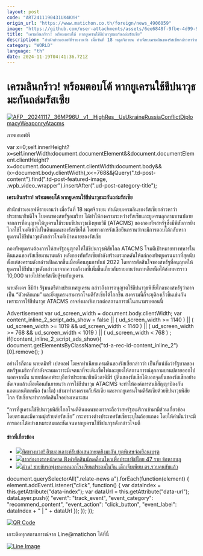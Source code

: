 ```yaml
---
layout: post
code: "ART2411190431UX4KYH"
origin_url: "https://www.matichon.co.th/foreign/news_4906059"
image: "https://github.com/user-attachments/assets/6ee6848f-9fbe-4d99-9417-ef0c51a380b0"
title: "เครมลินกร้าว! พร้อมตอบโต้ หากยูเครนใช้ขีปนาวุธมะกันถล่มรัสเซีย"
description: "สำนักข่าวเอเอฟพีรายงานว่า เมื่อวันที่ 18 พฤศจิกายน ทำเนียบเครมลินของรัสเซียกล่าวหาว่าประธานาธิบดีโจ ไบเดนของสหรัฐอเมริกาได้ทำให้สงครามระหว่างรัสเซียและยูเครนลุกลามบานปลาย จากการที่อนุญาตให้ยูเครนใช้ระบบขีปนาวุธยุทธวิธี (ATACMS) ของกองทัพสหรัฐซึ่งมีพิสัยการยิงไกลใช้โจมตีเข้าไปในดินแดนของรัสเซียได้ โดยทางการรัสเซียยืนกรานว่าจะมีการตอบโต้กลับหากยูเครนใช้ขีปนาวุธดังกล่าวโจมตีเป้าหมายของรัสเซีย"
category: "WORLD"
language: "th"
date: 2024-11-19T04:41:36.721Z
---
```


# เครมลินกร้าว! พร้อมตอบโต้ หากยูเครนใช้ขีปนาวุธมะกันถล่มรัสเซีย

[![](https://www.matichon.co.th/wp-content/uploads/2024/11/AFP__20241117__36MP96U__v1__HighRes__UsUkraineRussiaConflictDiplomacyWeaponryAtacms.jpg "AFP__20241117__36MP96U__v1__HighRes__UsUkraineRussiaConflictDiplomacyWeaponryAtacms")](https://www.matichon.co.th/wp-content/uploads/2024/11/AFP__20241117__36MP96U__v1__HighRes__UsUkraineRussiaConflictDiplomacyWeaponryAtacms.jpg)

ภาพเอเอฟพี

var x=0;self.innerHeight?x=self.innerWidth:document.documentElement&&document.documentElement.clientHeight?x=document.documentElement.clientWidth:document.body&&(x=document.body.clientWidth),x<=768&&jQuery(".td-post-content").find(".td-post-featured-image, .wpb\_video\_wrapper").insertAfter(".ud-post-category-title");

**เครมลินกร้าว! พร้อมตอบโต้ หากยูเครนใช้ขีปนาวุธมะกันถล่มรัสเซีย**

สำนักข่าวเอเอฟพีรายงานว่า เมื่อวันที่ 18 พฤศจิกายน ทำเนียบเครมลินของรัสเซียกล่าวหาว่าประธานาธิบดีโจ ไบเดนของสหรัฐอเมริกา ได้ทำให้สงครามระหว่างรัสเซียและยูเครนลุกลามบานปลาย จากการที่อนุญาตให้ยูเครนใช้ระบบขีปนาวุธเชิงยุทธวิธี (ATACMS) ของกองทัพสหรัฐซึ่งมีพิสัยการยิงไกลใช้โจมตีเข้าไปในดินแดนของรัสเซียได้ โดยทางการรัสเซียยืนกรานว่าจะมีการตอบโต้กลับหากยูเครนใช้ขีปนาวุธดังกล่าวโจมตีเป้าหมายของรัสเซีย

กองทัพยูเครนต้องการให้สหรัฐอนุญาตให้ใช้ขีปนาวุธพิสัยไกล ATACMS โจมตีเป้าหมายทางทหารในดินแดนของรัสเซียมานานแล้ว หลังกองทัพรัสเซียกำลังสร้างแรงกดดันให้แก่กองทัพยูเครนมากที่สุดนับตั้งแต่สงครามดังกล่าวเปิดฉากขึ้นเมื่อเดือนกุมภาพันธ์ 2022 โดยการตัดสินใจของสหรัฐที่อนุญาตให้ยูเครนใช้ขีปนาวุธดังกล่าวมาจากความกังวลที่เพิ่มขึ้นเกี่ยวกับรายงานว่าเกาหลีเหนือได้ส่งทหารราว 10,000 นายไปช่วยรัสเซียสู้รบกับยูเครน

นายอังเดร ซิบิก้า รัฐมนตรีต่างประเทศยูเครน กล่าวถึงการอนุญาตใช้ขีปนาวุธพิสัยไกลของสหรัฐว่าอาจเป็น “ตัวพลิกเกม” และยิ่งยูเครนสามารถโจมตีรัสเซียได้ไกลขึ้น สงครามนี้ก็จะยุติลงเร็วขึ้นเช่นกัน เพราะการใช้ขีปนาวุธ ATACMS อาจส่งผลเชิงบวกต่อสถานการณ์ในสนามรบตอนนี้

Advertisement var ud\_screen\_width = document.body.clientWidth; var content\_inline\_2\_script\_ads\_show = false || ( ud\_screen\_width >= 1140 ) || ( ud\_screen\_width >= 1019 && ud\_screen\_width < 1140 ) || ( ud\_screen\_width >= 768 && ud\_screen\_width < 1019 ) || ( ud\_screen\_width < 768 ) ; if(!content\_inline\_2\_script\_ads\_show){ document.getElementsByClassName("td-a-rec-id-content\_inline\_2")\[0\].remove(); }

อย่างไรก็ตาม นายดมิทรี เปสคอฟ โฆษกทำเนียบเครมลินของรัสเซียกล่าวว่า เป็นที่แน่ชัดว่ารัฐบาลของสหรัฐอเมริกาที่กำลังจะหมดวาระมีเจตนาที่จะเติมเชื้อไฟและยุยงให้สถานการณ์ลุกลามบานปลายออกไป นอกจากนั้น นายเปสคอฟระบุอีกว่าประธานาธิบดีวลาดิมีร์ ปูตินของรัสเซียได้บอกจุดยืนของรัสเซียอย่างชัดเจนแล้วเมื่อเดือนกันยายนว่า การใช้ขีปนาวุธ ATACMS จะทำให้องค์การสนธิสัญญาป้องกันแอตแลนติกเหนือ (นาโต) เข้ามาทำสงครามกับรัสเซีย และหากยูเครนโจมตีรัสเซียด้วยขีปนาวุธพิสัยไกล รัสเซียจะทำการตัดสินใจอย่างเหมาะสม

“การที่ยูเครนใช้ขีปนาวุธพิสัยไกลโจมตีดินแดนของเราจะถือว่าสหรัฐอเมริกาเข้ามามีส่วนเกี่ยวข้องโดยตรงและมีความมุ่งร้ายต่อรัสเซีย” กระทรวงต่างประเทศรัสเซียระบุในถ้อยแถลง โดยให้คำมั่นว่าจะมีการตอบโต้อย่างเหมาะสมและชัดเจนหากยูเครนใช้ขีปนาวุธดังกล่าวโจมตี

#### ข่าวที่เกี่ยวข้อง

*   [![](https://www.matichon.co.th/wp-content/uploads/2024/11/728-AFP__20241118__36MQ2R9__v1__HighRes__LebanonIsraelPalestinianConflict.jpg)ทิศทางบวก! ฮิซบอลเลาะห์รับข้อเสนอหยุดยิงมะกัน ทูตพิเศษจ่อเยือนเบรุต](https://www.matichon.co.th/foreign/news_4906001)
*   [![](https://www.matichon.co.th/wp-content/uploads/2024/11/728-AFP__20241119__36MQ88F__v2__HighRes__HongKongChinaPolitics.jpg)ชาวฮ่องกงรอหน้าศาล ฟังคำตัดสินนักเคลื่อนไหวเพื่อประชาธิปไตย 47 ราย ข้อหากบฏ](https://www.matichon.co.th/foreign/news_4905884)
*   [![](https://www.matichon.co.th/wp-content/uploads/2022/01/Matichon-Breaking-News-e1560866024773-728x412-3.jpg)ด่วน! ชายขับรถพุ่งชนคนนอกโรงเรียนประถมในจีน เด็กเจ็บเพียบ ตร.รวบคนขับแล้ว](https://www.matichon.co.th/foreign/news_4905860)

document.querySelectorAll(".relate-news a").forEach(function(element) { element.addEventListener("click", function() { var dataIndex = this.getAttribute("data-index"); var dataUrl = this.getAttribute("data-url"); dataLayer.push({ "event": "track\_event", "event\_category": "recommend\_content", "event\_action": "click\_button", "event\_label": dataIndex + " | " + dataUrl }); }); });

[![QR Code](https://www.matichon.co.th/wp-content/uploads/2023/07/wob1371z.jpg)](https://lin.ee/ht0nDxX)

เกาะติดทุกสถานการณ์จาก Line@matichon ได้ที่นี่

[![Line Image](https://www.matichon.co.th/wp-content/uploads/2023/07/th.png)](https://lin.ee/ht0nDxX)